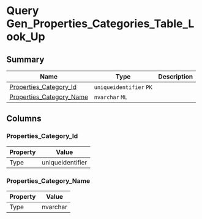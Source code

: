 # Query Gen_Properties_Categories_Table_Look_Up


## Summary

| Name | Type | Description |
| - | - | --- |
|[Properties_Category_Id](#properties_category_id)|`uniqueidentifier` `PK`||
|[Properties_Category_Name](#properties_category_name)|`nvarchar` `ML`||

## Columns

### Properties_Category_Id

| Property | Value |
| - | - |
|Type|uniqueidentifier|

### Properties_Category_Name

| Property | Value |
| - | - |
|Type|nvarchar|


